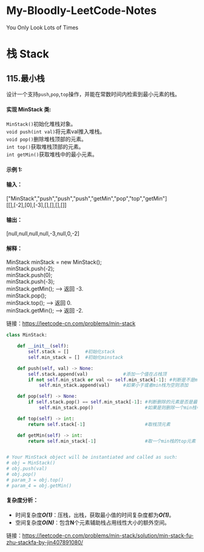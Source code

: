 # My-Bloodly-LeetCode-Notes
You Only Look Lots of Times

# 栈 Stack


## 115.最小栈
设计一个支持`push`,`pop`,`top`操作，并能在常数时间内检索到最小元素的栈。

#### 实现 MinStack 类:

`MinStack()`初始化堆栈对象。
<br>`void push(int val)`将元素val推入堆栈。
<br>`void pop()`删除堆栈顶部的元素。
<br>`int top()`获取堆栈顶部的元素。
<br>`int getMin()`获取堆栈中的最小元素。
 

#### 示例 1:

#### 输入：
["MinStack","push","push","push","getMin","pop","top","getMin"]
<br>[[],[-2],[0],[-3],[],[],[],[]]

#### 输出：
[null,null,null,null,-3,null,0,-2]

#### 解释：
MinStack minStack = new MinStack();
<br>minStack.push(-2);
<br>minStack.push(0);
<br>minStack.push(-3);
<br>minStack.getMin();   --> 返回 -3.
<br>minStack.pop();
<br>minStack.top();      --> 返回 0.
<br>minStack.getMin();   --> 返回 -2.

链接：https://leetcode-cn.com/problems/min-stack

```Python
class MinStack:

    def __init__(self):
        self.stack = []      #初始化stack
        self.min_stack = []  #初始化minstack

    def push(self, val) -> None:
        self.stack.append(val)             #添加一个值在占栈顶
        if not self.min_stack or val <= self.min_stack[-1]: #判断是不是min栈栈顶或者min栈是不是空
            self.min_stack.append(val)     #如果小于或者min栈为空则添加

    def pop(self) -> None:
        if self.stack.pop() == self.min_stack[-1]: #判断删除的元素是否是最小元素，即是否等于min栈中的元素
            self.min_stack.pop()                   #如果是则删除一个min栈中的元素

    def top(self) -> int:
        return self.stack[-1]                      #取栈顶元素

    def getMin(self) -> int:
        return self.min_stack[-1]                  #取一个min栈的top元素


# Your MinStack object will be instantiated and called as such:
# obj = MinStack()
# obj.push(val)
# obj.pop()
# param_3 = obj.top()
# param_4 = obj.getMin()
```
#### 复杂度分析：
* 时间复杂度***O(1)***：压栈，出栈，获取最小值的时间复杂度都为***O(1)***。
* 空间复杂度***O(N)***：包含**N**个元素辅助栈占用线性大小的额外空间。

链接：https://leetcode-cn.com/problems/min-stack/solution/min-stack-fu-zhu-stackfa-by-jin407891080/

